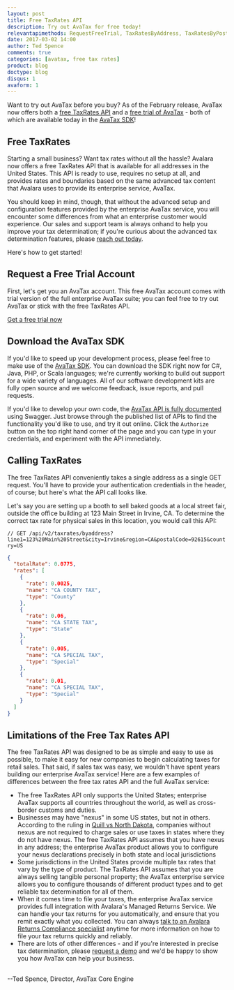 ```yaml
---
layout: post
title: Free TaxRates API
description: Try out AvaTax for free today!
relevantapimethods: RequestFreeTrial, TaxRatesByAddress, TaxRatesByPostalCode
date: 2017-03-02 14:00
author: Ted Spence
comments: true
categories: [avatax, free tax rates]
product: blog
doctype: blog
disqus: 1
avaform: 1
---
```


Want to try out AvaTax before you buy?  As of the February release, AvaTax now offers both a [free TaxRates API](/api-reference/avatax/rest/v2/methods/Free/TaxRatesByAddress/) and a [free trial of AvaTax](/api-reference/avatax/rest/v2/methods/Free/RequestFreeTrial/) - both of which are available today in the [AvaTax SDK](/sdk)!

<h2>Free TaxRates</h2>

Starting a small business?  Want tax rates without all the hassle?  Avalara now offers a free TaxRates API that is available for all addresses in the United States.  This API is ready to use, requires no setup at all, and provides rates and boundaries based on the same advanced tax content that Avalara uses to provide its enterprise service, AvaTax.

You should keep in mind, though, that without the advanced setup and configuration features provided by the enterprise AvaTax service, you will encounter some differences from what an enterprise customer would experience.  Our sales and support team is always onhand to help you improve your tax determination; if you're curious about the advanced tax determination features, please [reach out today](https://www.avalara.com/signup).

Here's how to get started!

<h2>Request a Free Trial Account</h2>

First, let's get you an AvaTax account.  This free AvaTax account comes with trial version of the full enterprise AvaTax suite; you can feel free to try out AvaTax or stick with the free TaxRates API.

<a href="https://buy.avalara.com/signup?partner=API">Get a free trial now</a>

<h2>Download the AvaTax SDK</h2>

If you'd like to speed up your development process, please feel free to make use of the [AvaTax SDK](/sdk/).  You can download the SDK right now for C#, Java, PHP, or Scala languages; we're currently working to build out support for a wide variety of languages.  All of our software development kits are fully open source and we welcome feedback, issue reports, and pull requests.

If you'd like to develop your own code, the [AvaTax API is fully documented](/api-reference/avatax/rest/v2/) using Swagger.  Just browse through the published list of APIs to find the functionality you'd like to use, and try it out online.  Click the `Authorize` button on the top right hand corner of the page and you can type in your credentials, and experiment with the API immediately.

<h2>Calling TaxRates</h2>

The free TaxRates API conveniently takes a single address as a single GET request.  You'll have to provide your authentication credentials in the header, of course; but here's what the API call looks like.

Let's say you are setting up a booth to sell baked goods at a local street fair, outside the office building at 123 Main Street in Irvine, CA.  To determine the correct tax rate for physical sales in this location, you would call this API:

`// GET /api/v2/taxrates/byaddress?line1=123%20Main%20Street&city=Irvine&region=CA&postalCode=92615&country=US`

```json
{
  "totalRate": 0.0775,
  "rates": [
    {
      "rate": 0.0025,
      "name": "CA COUNTY TAX",
      "type": "County"
    },
    {
      "rate": 0.06,
      "name": "CA STATE TAX",
      "type": "State"
    },
    {
      "rate": 0.005,
      "name": "CA SPECIAL TAX",
      "type": "Special"
    },
    {
      "rate": 0.01,
      "name": "CA SPECIAL TAX",
      "type": "Special"
    }
  ]
}
```

<h2>Limitations of the Free Tax Rates API</h2>

The free TaxRates API was designed to be as simple and easy to use as possible, to make it easy for new companies to begin calculating taxes for retail sales.  That said, if sales tax was easy, we wouldn't have spent years building our enterprise AvaTax service!  Here are a few examples of differences between the free tax rates API and the full AvaTax service:

<ul class="normal">
    <li>The free TaxRates API only supports the United States; enterprise AvaTax supports all countries throughout the world, as well as cross-border customs and duties.</li>
    <li>Businesses may have "nexus" in some US states, but not in others.  According to the ruling in <a href="https://en.wikipedia.org/wiki/Quill_Corp._v._North_Dakota">Quill vs North Dakota</a>, companies without nexus are not required to charge sales or use taxes in states where they do not have nexus.  The free TaxRates API assumes that you have nexus in any address; the enterprise AvaTax product allows you to configure your nexus declarations precisely in both state and local jurisdictions</li>
    <li>Some jurisdictions in the United States provide multiple tax rates that vary by the type of product.  The TaxRates API assumes that you are always selling tangible personal property; the AvaTax enterprise service allows you to configure thousands of different product types and to get reliable tax determination for all of them.</li>
    <li>When it comes time to file your taxes, the enterprise AvaTax service provides full integration with Avalara's Managed Returns Service.  We can handle your tax returns for you automatically, and ensure that you remit exactly what you collected.  You can always <a href="https://www.avalara.com/products/sales-and-use-tax/returns/">talk to an Avalara Returns Compliance specialist</a> anytime for more information on how to file your tax returns quickly and reliably.</li>
    <li>There are lots of other differences - and if you're interested in precise tax determination, please <a href="https://www.avalara.com/signup">request a demo</a> and we'd be happy to show you how AvaTax can help your business.</li>
</ul>

<h2></h2>

--Ted Spence, Director, AvaTax Core Engine

